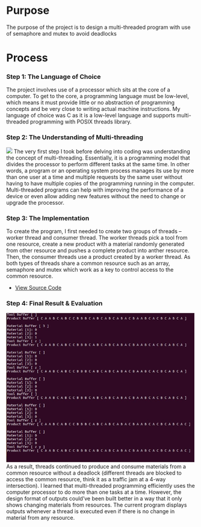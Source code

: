 # Purpose

The purpose of the project is to design a multi-threaded program with use of semaphore and mutex to avoid deadlocks
# Process
### Step 1: The Language of Choice
The project involves use of a processor which sits at the core of a computer. To get to the core,  a programming language must be low-level, which means it must provide little or no abstraction of programming concepts and be very close to writing actual machine instructions. My language of choice was C as it is a low-level language and supports multi-threaded programming with POSIX threads library.

### Step 2: The Understanding of Multi-threading
<img src="https://slideplayer.com/slide/9128173/27/images/3/A+typical+program+Multi-Thread+Start+Task1+Task2+Task1+Task2+Task3.jpg" width="500">
The very first step I took before delving into coding was understanding the concept of multi-threading. Essentially, it is a programming model that divides the processor to perform different tasks at the same time. In other words, a program or an operating system process manages its use by more than one user at a time and multiple requests by the same user without having to have multiple copies of the programming running in the computer. Multi-threaded programs can help with improving the performance of a device or even allow adding new features without the need to change or upgrade the processor.

### Step 3: The Implementation
To create the program, I first needed to create two groups of threads – worker thread and consumer thread. The worker threads pick a tool from one resource, create a new product with a material randomly generated from other resource and pushes a complete product into anther resource. Then, the consumer threads use a product created by a worker thread. As both types of threads share a common resource such as an array, semaphore and mutex which work as a key to control access to the common resource.
  - [View Source Code](/main.c)

### Step 4: Final Result & Evaluation
<img src="https://github.com/danlee0528/producer-consumer-problem/blob/master/pcp.JPG" width="500">
As a result, threads continued to produce and consume materials from a common resource without a deadlock (different threads are blocked to access the common resource, think it as a traffic jam at a 4-way intersection).  I learned that multi-threaded programming efficiently uses the computer processor to do more than one tasks at a time. However, the design format of outputs could’ve been built better in a way that it only shows changing materials from resources. The current program displays outputs whenever a thread is executed even if there is no change in material from any resource.
